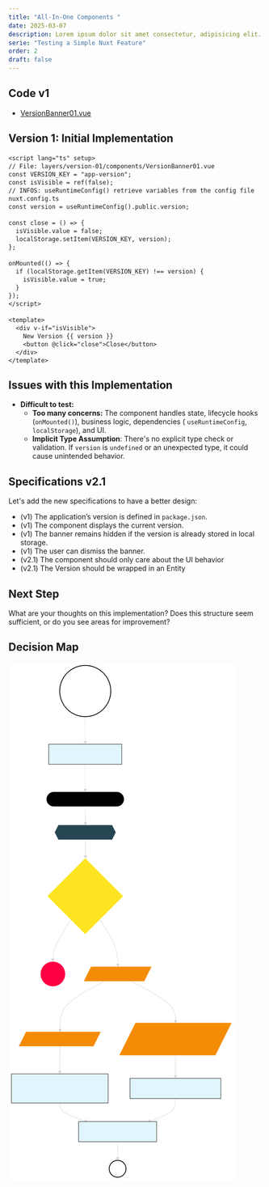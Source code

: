 ```yaml
---
title: "All-In-One Components "
date: 2025-03-07
description: Lorem ipsum dolor sit amet consectetur, adipisicing elit. Repellendus assumenda deleniti itaque molestias odio quidem praesentium, numquam veniam animi ipsam velit iure atque delectus debitis quisquam tempore optio ea corrupti.
serie: "Testing a Simple Nuxt Feature"
order: 2
draft: false
---
```


## Code v1

- [VersionBanner01.vue](https://github.com/jeromeabel/nuxt-clean-architecture/blob/feat/version-banner/layers/version-01/components/VersionBanner01.vue)

## Version 1: Initial Implementation

```vue
<script lang="ts" setup>
// File: layers/version-01/components/VersionBanner01.vue
const VERSION_KEY = "app-version";
const isVisible = ref(false);
// INFOS: useRuntimeConfig() retrieve variables from the config file nuxt.config.ts
const version = useRuntimeConfig().public.version;

const close = () => {
  isVisible.value = false;
  localStorage.setItem(VERSION_KEY, version);
};

onMounted(() => {
  if (localStorage.getItem(VERSION_KEY) !== version) {
    isVisible.value = true;
  }
});
</script>

<template>
  <div v-if="isVisible">
    New Version {{ version }}
    <button @click="close">Close</button>
  </div>
</template>
```

## Issues with this Implementation

- **Difficult to test:**
  - **Too many concerns:** The component handles state, lifecycle hooks (`onMounted()`), business logic, dependencies ( `useRuntimeConfig`, `localStorage`), and UI.
  - **Implicit Type Assumption**: There's no explicit type check or validation. If `version` is `undefined` or an unexpected type, it could cause unintended behavior.

## Specifications v2.1

Let's add the new specifications to have a better design:

- (v1) The application’s version is defined in `package.json`.
- (v1) The component displays the current version.
- (v1) The banner remains hidden if the version is already stored in local storage.
- (v1) The user can dismiss the banner.
- (v2.1) The component should only care about the UI behavior
- (v2.1) The Version should be wrapped in an Entity

## Next Step

What are your thoughts on this implementation? Does this structure seem sufficient, or do you see areas for improvement?

## Decision Map

![Decision Map Graph](./graph.svg)
